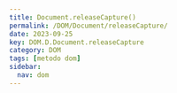 ```yaml
---
title: Document.releaseCapture()
permalink: /DOM/Document/releaseCapture/
date: 2023-09-25
key: DOM.D.Document.releaseCapture
category: DOM
tags: [metodo dom]
sidebar:
  nav: dom
---
```

